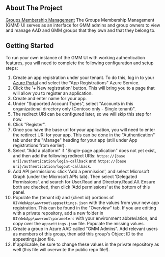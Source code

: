 ## About The Project
[Groups Membership Management](https://microsoftit.visualstudio.com/OneITVSO/_git/STW-Sol-GrpMM-public)
The Groups Membership Management (GMM) UI serves as an interface for GMM admins and group owners to view and manage AAD and GMM groups that they own and that they belong to.
<br>
## Getting Started
To run your own instance of the GMM UI with working authentication features, you will need to complete the following configuration and setup steps: 
1. Create an app registration under your tenant. To do this, log in to your [Azure Portal](https://ms.portal.azure.com/#home) and select the "App Registrations" Azure Service.
2. Click the '+ New registration' button. This will bring you to a page that will allow you to register an application.
3. Create and enter name for your app.
4. Under "Supported Account Types", select "Accounts in this organizational directory only (Contoso only - Single tenant)".
5. The redirect URI can be configured later, so we will skip this step for now.
6. Click "Register".
7. Once you have the base url for your application, you will need to enter the redirect URI for your app. This can be done in the "Authentication" tab under the "Manage" heading for your app (still under App registrations from earlier).
8. Select "Add a platform" if "Single-page application" does not yet exist, and then add the following redirect URIs: ```https://{base uri}/authentication/login-callback``` and ```https://{base uri}/authentication/logout-callback```.
9. Add API permissions: click 'Add a permission', and select Microsoft Graph (under the Microsoft APIs tab). Then select 'Delegated Permissions', and search for User.Read and Directory.Read.All. Ensure both are checked, then click 'Add permissions' at the bottom of this panel.
10. Populate the {tenant id} and {client id} portions of ```UI\WebApp\wwwroot\appsettings.json``` with the values from your new app registration. This can be found in the "Overview" tab. If you are editing with a private repository, add a new folder in ```UI\WebApp\wwwroot\parameters``` with your environment abbreviation, and copy over the ```appsettings.json``` file. Populate the missing values.
11. Create a group in Azure AAD called "GMM Admins". Add relevant users as members of this group, then add this group's Object ID to the appsettings.json file.
12. If applicable, be sure to change these values in the private repository as well (this file will overwrite the public repo file!).